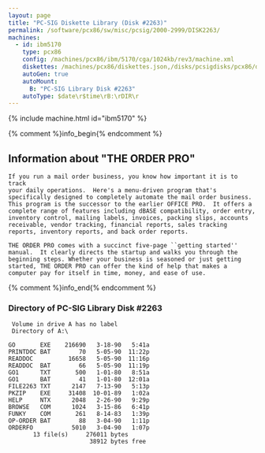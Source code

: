 ```yaml
---
layout: page
title: "PC-SIG Diskette Library (Disk #2263)"
permalink: /software/pcx86/sw/misc/pcsig/2000-2999/DISK2263/
machines:
  - id: ibm5170
    type: pcx86
    config: /machines/pcx86/ibm/5170/cga/1024kb/rev3/machine.xml
    diskettes: /machines/pcx86/diskettes.json,/disks/pcsigdisks/pcx86/diskettes.json
    autoGen: true
    autoMount:
      B: "PC-SIG Library Disk #2263"
    autoType: $date\r$time\rB:\rDIR\r
---
```


{% include machine.html id="ibm5170" %}

{% comment %}info_begin{% endcomment %}

## Information about "THE ORDER PRO"

    If you run a mail order business, you know how important it is to track
    your daily operations.  Here's a menu-driven program that's
    specifically designed to completely automate the mail order business.
    This program is the successor to the earlier OFFICE PRO.  It offers a
    complete range of features including dBASE compatibility, order entry,
    inventory control, mailing labels, invoices, packing slips, accounts
    receivable, vendor tracking, financial reports, sales tracking
    reports, inventory reports, and back order reports.
    
    THE ORDER PRO comes with a succinct five-page ``getting started''
    manual.  It clearly directs the startup and walks you through the
    beginning steps. Whether your business is seasoned or just getting
    started, THE ORDER PRO can offer the kind of help that makes a
    computer pay for itself in time, money, and ease of use.
{% comment %}info_end{% endcomment %}


### Directory of PC-SIG Library Disk #2263

     Volume in drive A has no label
     Directory of A:\

    GO       EXE    216690   3-18-90   5:41a
    PRINTDOC BAT        70   5-05-90  11:22p
    READDOC          16658   5-05-90  11:16p
    READDOC  BAT        66   5-05-90  11:19p
    GO1      TXT       500   1-01-80   8:51a
    GO1      BAT        41   1-01-80  12:01a
    FILE2263 TXT      2147   7-13-90   5:13p
    PKZIP    EXE     31408  10-01-89   1:02a
    HELP     NTX      2048   2-26-90   9:29p
    BROWSE   COM      1024   3-15-86   6:41p
    FUNKY    COM       261   8-14-83   1:39p
    OP-ORDER BAT        88   3-04-90   1:11p
    ORDERFO           5010   3-04-90   1:07p
           13 file(s)     276011 bytes
                           38912 bytes free
